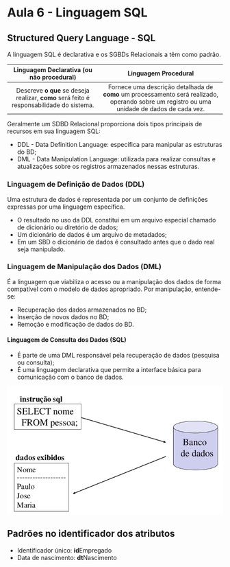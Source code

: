 # Aula 6 - Linguagem SQL

## Structured Query Language - SQL

A linguagem SQL é declarativa e os SGBDs Relacionais a têm como padrão.

| Linguagem Declarativa (ou não procedural) | Linguagem Procedural |
| :-: | :-: |
| Descreve **o que** se deseja realizar, **como** será feito é responsabilidade do sistema. | Fornece uma descrição detalhada de **como** um processamento será realizado, operando sobre um registro ou uma unidade de dados de cada vez. |

Geralmente um SDBD Relacional proporciona dois tipos principais de recursos em sua linguagem SQL:

- DDL - Data Definition Language: específica para manipular as estruturas do BD;
- DML - Data Manipulation Language: utilizada para realizar consultas e atualizações sobre os registros armazenados nessas estruturas.

### Linguagem de Definição de Dados (DDL)

Uma estrutura de dados é representada por um conjunto de definições expressas por uma linguagem específica.

- O resultado no uso da DDL constitui em um arquivo especial chamado de dicionário ou diretório de dados;
- Um dicionário de dados é um arquivo de metadados;
- Em um SBD o dicionário de dados é consultado antes que o dado real seja manipulado.

### Linguagem de Manipulação dos Dados (DML)

É a linguagem que viabiliza o acesso ou a manipulação dos dados de forma compatível com o modelo de dados apropriado. Por manipulação, entende-se:

- Recuperação dos dados armazenados no BD;
- Inserção de novos dados no BD;
- Remoção e modificação de dados do BD.

#### Linguagem de Consulta dos Dados (SQL)

- É parte de uma DML responsável pela recuperação de dados (pesquisa ou consulta);
- É uma linguagem declarativa que permite a interface básica para comunicação com o banco de dados.

<center>

![](imgs/21-14-27.png)
</center>

## Padrões no identificador dos atributos

- Identificador único: **id**Empregado
- Data de nascimento: **dt**Nascimento
